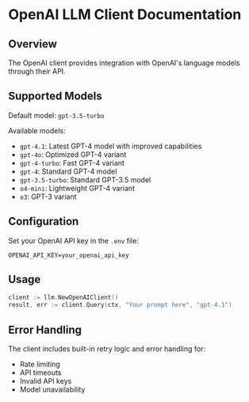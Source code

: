 # OpenAI LLM Client Documentation

## Overview
The OpenAI client provides integration with OpenAI's language models through their API.

## Supported Models
Default model: `gpt-3.5-turbo`

Available models:
- `gpt-4.1`: Latest GPT-4 model with improved capabilities
- `gpt-4o`: Optimized GPT-4 variant
- `gpt-4-turbo`: Fast GPT-4 variant
- `gpt-4`: Standard GPT-4 model
- `gpt-3.5-turbo`: Standard GPT-3.5 model
- `o4-mini`: Lightweight GPT-4 variant
- `o3`: GPT-3 variant

## Configuration
Set your OpenAI API key in the `.env` file:
```
OPENAI_API_KEY=your_openai_api_key
```

## Usage
```go
client := llm.NewOpenAIClient()
result, err := client.Query(ctx, "Your prompt here", "gpt-4.1")
```

## Error Handling
The client includes built-in retry logic and error handling for:
- Rate limiting
- API timeouts
- Invalid API keys
- Model unavailability
